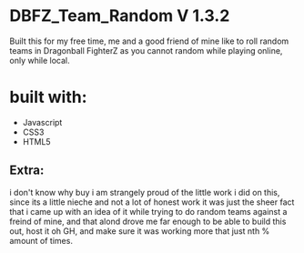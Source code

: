 # DBFZ_Team_Random V 1.3.2
Built this for my free time, me and a good friend of mine like to roll random teams in Dragonball FighterZ as you cannot random while playing online, only while local.

# built with:
  * Javascript
  * CSS3
  * HTML5

## Extra:
i don't know why buy i am strangely proud of the little work i did on this, since its a little nieche and not a lot of honest work it was just the sheer fact that i came up with an idea of it while trying to do random teams against a freind of mine, and that alond drove me far enough to be able to build this out, host it oh GH, and make sure it was working more that just nth % amount of times.
